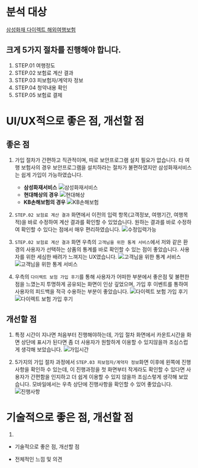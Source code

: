 <link rel="stylesheet" type="text/css" href="https://kongseongju.github.io/style.css" />

# 분석 대상
[삼성화재 다이렉트 해외여행보험](https://direct.samsungfire.com/ria/pc/product/travel/?state=Front)

## 크게 5가지 절차를 진행해야 합니다.

1. STEP.01 여행정도
2. STEP.02 보험료 계산 결과
3. STEP.03 피보험자/계약자 정보
4. STEP.04 청약내용 확인
5. STEP.05 보험료 결제

# UI/UX적으로 좋은 점, 개선할 점

## 좋은 점
1. 가입 절차가 간편하고 직관적이며, 따로 보안프로그램 설치 필요가 없습니다. 타 여행 보험사의 경우 보안프로그램을 설치하라는 절차가 불편하였지만 삼성화재서비스는 쉽게 가입이 가능하였습니다.
    * **삼성화재서비스**
    ![삼성화재서비스](https://raw.githubusercontent.com/kongseongju/ui/master/img/img00.png)
    * **현대해상의 경우**
    ![현대해상](https://raw.githubusercontent.com/kongseongju/ui/master/img/img01.png)
    * **KB손해보험의 경우**
    ![KB손해보험](https://kongseongju.github.io/ui/img/img02.png)

2. `STEP.02 보험료 계산 결과` 화면에서 이전의 입력 항목(고객정보, 여행기간, 여행목적)을 바로 수정하여 계산 결과를 확인할 수 있었습니다. 원하는 결과를 바로 수정하여 확인할 수 있다는 점에서 매우 편리하였습니다.
    ![수정입력가능](https://kongseongju.github.io/ui/img/img03.png)

3. `STEP.02 보험료 계산 결과` 화면 우측의 `고객님을 위한 통계 서비스`에서 저와 같은 환경의 사용자가 선택하는 상품의 통계를 바로 확인할 수 있는 점이 좋았습니다. 사용자를 위한 세심한 배려가 느껴지는 UX였습니다.
    ![고객님을 위한 통계 서비스](https://kongseongju.github.io/ui/img/img04.png)
    ![고객님을 위한 통계 서비스](https://kongseongju.github.io/ui/img/img05.png)

4. 우측의 `다이렉트 보험 가입 후기`를 통해 사용자가 어떠한 부분에서 좋은점 및 불편한 점을 느꼈는지 투명하게 공유되는 화면이 인상 깊었으며, 가입 후 이벤트를 통하여 사용자의 피드백을 적극 수용하는 부분이 좋았습니다.
    ![다이렉트 보험 가입 후기](https://kongseongju.github.io/ui/img/img06.png)
    ![다이렉트 보험 가입 후기](https://kongseongju.github.io/ui/img/img07.png)

## 개선할 점

1. 특정 시간이 지나면 처음부터 진행해야하는데, 가입 절차 화면에서 카운트시간을 화면 상단에 표시가 된다면 좀 더 사용자가 원할하게 이용할 수 있지않을까 조심스럽게 생각해 보았습니다.
    ![가입시간](https://kongseongju.github.io/ui/img/img08.png)

2. 5가지의 가입 절차 과정에서 `STEP.03 피보험자/계약자 정보`화면 이후에 왼쪽에 진행사항을 확인하 수 있는데, 이 진행과정을 첫 화면부터 작게라도 확인할 수 있다면 사용자가 간편함을 인지하고 더 쉽게 이용할 수 있지 않을까 조심스렇게 생각해 보았습니다. 모바일에서는 우측 상단에 진행사항을 확인할 수 있어 좋았습니다.
    ![진행사항](https://kongseongju.github.io/ui/img/img09.png)


# 기술적으로 좋은 점, 개선할 점

1. 








- 기술적으로 좋은 점, 개선할 점

- 전체적인 느낌 및 의견






